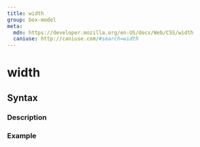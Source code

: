 ```yaml
---
title: width
group: box-model
meta:
  mdn: https://developer.mozilla.org/en-US/docs/Web/CSS/width
  caniuse: http://caniuse.com/#search=width
---
```


# width
<!--- Introduction for width, keep it brief and set the overall context -->

## Syntax
<!--- Introduce the various syntax for width -->

### Description
<!--- For each major section of syntax, provide a description explaining its usage further -->

### Example
<!--- Provide code examples for the syntax block you're currently describing -->